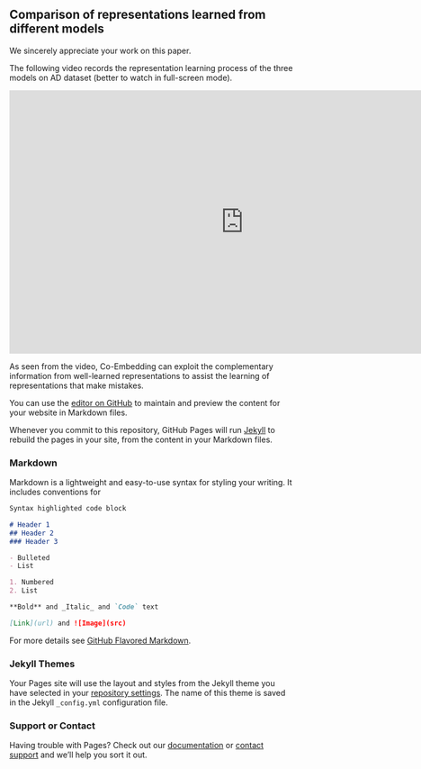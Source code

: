 ## Comparison of representations learned from different models

We sincerely appreciate your work on this paper.


The following video records the representation learning process of the three models on AD dataset (better to watch in full-screen mode).

<iframe width="832" height="468" src="https://www.youtube.com/embed/XnSpqwWSpHU" frameborder="0" allow="accelerometer; autoplay; encrypted-media; gyroscope; picture-in-picture" allowfullscreen></iframe>

As seen from the video, Co-Embedding can exploit the complementary information from well-learned representations to assist the learning of representations that make mistakes. 

You can use the [editor on GitHub](https://github.com/Co-Embedding/Co-Embedding/edit/master/README.md) to maintain and preview the content for your website in Markdown files.



Whenever you commit to this repository, GitHub Pages will run [Jekyll](https://jekyllrb.com/) to rebuild the pages in your site, from the content in your Markdown files.

### Markdown

Markdown is a lightweight and easy-to-use syntax for styling your writing. It includes conventions for

```markdown
Syntax highlighted code block

# Header 1
## Header 2
### Header 3

- Bulleted
- List

1. Numbered
2. List

**Bold** and _Italic_ and `Code` text

[Link](url) and ![Image](src)
```

For more details see [GitHub Flavored Markdown](https://guides.github.com/features/mastering-markdown/).

### Jekyll Themes

Your Pages site will use the layout and styles from the Jekyll theme you have selected in your [repository settings](https://github.com/Co-Embedding/Co-Embedding/settings). The name of this theme is saved in the Jekyll `_config.yml` configuration file.

### Support or Contact

Having trouble with Pages? Check out our [documentation](https://help.github.com/categories/github-pages-basics/) or [contact support](https://github.com/contact) and we’ll help you sort it out.
